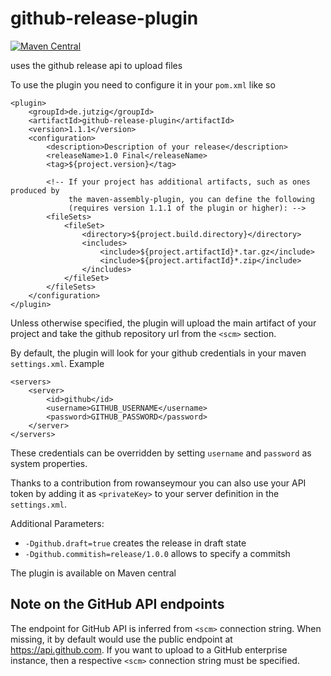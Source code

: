 github-release-plugin
=====================

[![Maven Central](https://maven-badges.herokuapp.com/maven-central/de.jutzig/github-release-plugin/badge.svg)](https://maven-badges.herokuapp.com/maven-central/de.jutzig/github-release-plugin)

uses the github release api to upload files

To use the plugin you need to configure it in your `pom.xml` like so

```
<plugin>
    <groupId>de.jutzig</groupId>
    <artifactId>github-release-plugin</artifactId>
    <version>1.1.1</version>
    <configuration>
        <description>Description of your release</description>
        <releaseName>1.0 Final</releaseName>
        <tag>${project.version}</tag>
        
        <!-- If your project has additional artifacts, such as ones produced by
             the maven-assembly-plugin, you can define the following
             (requires version 1.1.1 of the plugin or higher): -->
        <fileSets>
            <fileSet>
                <directory>${project.build.directory}</directory>
                <includes>
                    <include>${project.artifactId}*.tar.gz</include>
                    <include>${project.artifactId}*.zip</include>
                </includes>
            </fileSet>
        </fileSets>
    </configuration>
</plugin>
```

Unless otherwise specified, the plugin will upload the main artifact of your project and take the github repository url from the `<scm>` section.

By default, the plugin will look for your github credentials in your maven `settings.xml`. Example
```
<servers>
    <server>
        <id>github</id>
        <username>GITHUB_USERNAME</username>
        <password>GITHUB_PASSWORD</password>
    </server>
</servers>
```

These credentials can be overridden by setting `username` and `password` as system properties.

Thanks to a contribution from rowanseymour you can also use your API token by adding it as `<privateKey>` to your server definition in the `settings.xml`.

Additional Parameters:

 * `-Dgithub.draft=true` creates the release in draft state
 * `-Dgithub.commitish=release/1.0.0` allows to specify a commitsh

The plugin is available on Maven central

## Note on the GitHub API endpoints
The endpoint for GitHub API is inferred from `<scm>` connection string. When missing, it by default would use the public endpoint at https://api.github.com.
If you want to upload to a GitHub enterprise instance, then a respective `<scm>` connection string must be specified.
